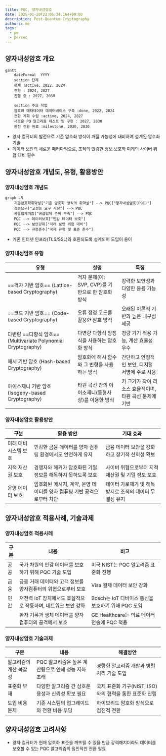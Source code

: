 ```yaml
---
title: PQC, 양자내성암호
date: 2025-01-20T22:06:34.164+09:00
description: Post-Quantum Cryptography
authors: me
tags:
  - pe
  - pe/sec
---
```


## 양자내성암호 개요

```mermaid
gantt
    dateFormat  YYYY
    section 단계
    현재 :active, 2022, 2024
    전환 : 2024, 2027
    진행 중 : 2027, 2030

    section 주요 작업
    암호화 메타데이터 데이터베이스 구축 :done, 2022, 2024
    전환 계획 수립 :active, 2024, 2027
    새로운 PQ 알고리즘 테스트 및 구현 : 2027, 2030
    완전 전환 완료 :milestone, 2030, 2030
```

- 양자 컴퓨터의 발전으로 기존 암호화 방식이 깨질 가능성에 대비하여 설계된 암호화 기술
- 데이터 보안의 새로운 패러다임으로, 조직의 민감한 정보 보호와 미래의 사이버 위협 대비 필수

## 양자내성암호 개념도, 유형, 활용방안

### 양자내성암호 개념도

```mermaid
graph LR
    기존암호화취약성["기존 암호화 방식의 취약성"] --> PQC["양자내성암호(PQC)"]
    성능요구["고성능 요구 사항"] --> PQC
    공급업체미흡["공급업체 준비 부족"] --> PQC
    PQC --> 데이터보호["민감 데이터 보호"]
    PQC --> 보안강화["미래 보안 위협 대비"]
    PQC --> 규정준수["국제 규정 및 표준 준수"]
```

- 기존 인터넷 인프라(TLS/SSL)와 호환되도록 설계되어 도입이 용이

### 양자내성암호 유형

| 유형 | 설명 | 특징 |
| --- | --- | --- |
| ==격자 기반 암호== (Lattice-based Cryptography) | 격자 문제(예: SVP, CVP)를 기반으로 한 암호화 방식 | 강력한 보안성과 다양한 응용 가능성 |
| ==코드 기반 암호== (Code-based Cryptography) | 오류 정정 코드를 활용한 암호 방식 | 오래된 이론적 기반과 높은 내구성 제공 |
| 다변량 ==다항식 암호== (Multivariate Polynomial Cryptography) | 다변량 다항식 방정식을 사용하는 암호화 방식 | 경량 기기 적용 가능, 계산 효율성 우수 |
| 해시 기반 암호 (Hash-based Cryptography) | 암호화에 해시 함수와 그 변형을 사용하는 방식 | 간단하고 안정적인 보안, 디지털 서명에 주로 사용 |
| 아이소제니 기반 암호 (Isogeny-based Cryptography) | 타원 곡선 간의 아이소제니(동형사상)를 이용한 방식 | 키 크기가 작아 리소스 효율적이며, 타원 곡선 문제에 기반 |

### 양자내성암호 활용방안

| 구분 | 활용 방안 | 기대 효과 |
| --- | --- | --- |
| 미래 대비 시스템 보호 | 민감한 금융 데이터를 양자 컴퓨팅 환경에서도 안전하게 유지 | 금융 데이터 보안을 강화하고 장기적 신뢰성 확보 |
| 지적 재산권 보호 | 경쟁자와 해커가 암호화된 기밀 정보를 해독하지 못하도록 보호 | 사이버 위협으로부터 지적 재산권 및 기밀 정보 보호 |
| 운영 데이터 보호 | 암호화된 메시지, 계약, 운영 데이터를 양자 컴퓨팅 기반 공격으로부터 차단 | 데이터 가로채기 및 해독 방지로 조직의 데이터 무결성 유지 |

## 양자내성암호 적용사례, 기술과제

### 양자내성암호 적용사례

| 구분 | 내용 | 비고 |
| --- | --- | --- |
| 공공 | 국가 차원의 민감 데이터를 보호하기 위해 PQC 기술 도입 | 미국 NIST는 PQC 알고리즘 표준화 진행 |
| 금융 | 금융 거래 데이터와 고객 정보를 양자컴퓨터의 위협으로부터 보호 | Visa 결제 데이터 보안 강화 |
| 민간 | 저전력 IoT 장치에서도 효율적으로 작동하며, 네트워크 보안 강화 | Bosch는 IoT 디바이스 통신을 보호하기 위해 PQC 도입 |
| | 환자 기록과 생체 데이터를 양자컴퓨터의 공격에서 보호 |GE Healthcare는 의료 데이터 전송에 PQC 적용 |

### 양자내성암호 기술과제

| 구분 | 내용 | 해결방안 |
| --- | --- | --- |
| 알고리즘의 계산 복잡성 | PQC 알고리즘은 높은 계산량으로 인해 성능 저하 초래 | 경량화 알고리즘 개발과 병렬 처리 기술 도입 |
| 표준화 부재 | 다양한 알고리즘 간 상호운용성과 신뢰성 확보 필요 | 국제 표준화 기구(NIST, ISO)와의 협력을 통한 표준화 진행 |
| 도입 비용 문제 | 기존 시스템의 업그레이드와 전환 비용 부담 | 하이브리드 암호화 방식으로 점진적 전환 |

## 양자내성암호 고려사항

- 양자 컴퓨터가 현재 암호화 표준을 깨뜨릴 수 있을 만큼 강력해지더라도 데이터를 보호할 수 있는 PQC 알고리즘의 점진적인 전환 필요
